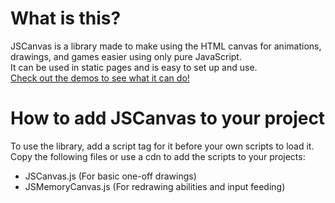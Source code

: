 # What is this?
JSCanvas is a library made to make using the HTML canvas for animations, drawings, and games easier using only pure JavaScript.  
It can be used in static pages and is easy to set up and use.  
[Check out the demos to see what it can do!](https://malee31.github.io/JSCanvas/docs/)  

# How to add JSCanvas to your project
To use the library, add a script tag for it before your own scripts to load it.  
Copy the following files or use a cdn to add the scripts to your projects:  
- JSCanvas.js (For basic one-off drawings)  
- JSMemoryCanvas.js (For redrawing abilities and input feeding)
